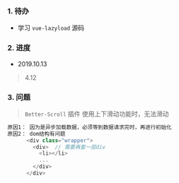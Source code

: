 ### 1. 待办
  - 学习 `vue-lazyload` 源码

### 2. 进度

  - 2019.10.13
  > 4.12

### 3. 问题

>`Better-Scroll` 插件 使用上下滑动功能时，无法滑动
```javascript
原因1： 因为是异步加载数据，必须等到数据请求完时，再进行初始化
原因2： dom结构有问题
      <div class="wrapper">
        <div>  // 需要再套一层div
          <li></li>
          ...
        </div>
      </div>
``` 